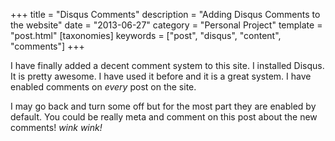 +++
title = "Disqus Comments"
description = "Adding Disqus Comments to the website"
date = "2013-06-27"
category = "Personal Project"
template = "post.html"
[taxonomies]
keywords = ["post", "disqus", "content", "comments"]
+++

I have finally added a decent comment system to this site. I installed Disqus. It is pretty awesome. I have used it before and it is a great system. I have enabled comments on *every* post on the site.

I may go back and turn some off but for the most part they are enabled by default. You could be really meta and comment on this post about the new comments! *wink wink!*
